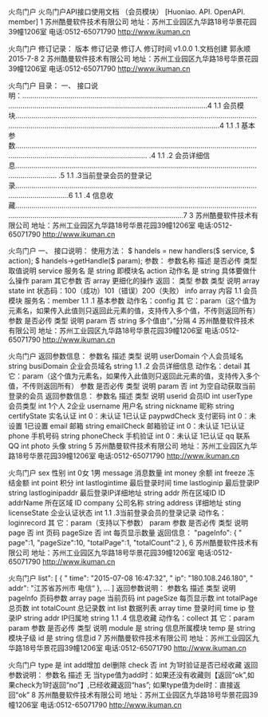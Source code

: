 火鸟门户
火鸟门户API接口使用文档
（会员模块）
[Huoniao. API. OpenAPI. member]
1 苏州酷曼软件技术有限公司 地址：苏州工业园区九华路18号华景花园39幢1206室 电话:0512-65071790 http://www.ikuman.cn

火鸟门户
修订记录：
版本 修订记录 修订人 修订时间
v1.0.0 1.文档创建 郭永顺 2015-7-8
2 苏州酷曼软件技术有限公司 地址：苏州工业园区九华路18号华景花园39幢1206室 电话:0512-65071790 http://www.ikuman.cn

火鸟门户
目录：
一、 接口说明：………………………………………………………………………………………………………………………………………………………………………………………………4
1.1 会员模块………………………………………………………………………………………………………………………………………………………………………………………………………4
1.1 .1 基本参数……………………………………………………………………………………………………………………………………………………………………… .4
1.1 .2 会员详细信息……………………………………………………………………………………………………………………………… .5
1.1 .3当前登录会员的登录记录……………………………………………………………………………………………………………………………………6
1.1 .4 信息收藏………………………………………………………………………………………………………………………………………………………………………………………7
3 苏州酷曼软件技术有限公司 地址：苏州工业园区九华路18号华景花园39幢1206室 电话:0512-65071790 http://www.ikuman.cn

火鸟门户
一、 接口说明：
使用方法：
$ handels = new handlers($ service, $ action);
$ handels->getHandle($ param);
参数： 参数名称 描述 是否必传 类型 取值说明
service 服务名 是 string 即模块名
action 动作名 是 string 具体要做什么操作
param 其它参数 否 array 更细化的操作
返回： 类型 参数 类型 说明
array state int 状态码：100（成功）101（错误）200（失败）
info array 内容
1.1 会员模块
服务名：member
1.1 .1 基本参数
动作名：config
其 它：param（这个值为元素名，如果传入此值则只返回此元素的值，支持传入多个值，不传则返回所有）
参数 是否必传 类型 说明
param 否 string 多个值由“，”分隔
4 苏州酷曼软件技术有限公司 地址：苏州工业园区九华路18号华景花园39幢1206室 电话:0512-65071790 http://www.ikuman.cn

火鸟门户
返回参数信息：
参数名 描述 类型 说明
userDomain 个人会员域名 string
busiDomain 企业会员域名 string
1.1 .2 会员详细信息
动作名：detail
其 它：param（这个值为元素名，如果传入此值则只返回此元素的值，支持传入多个值，不传则返回所有）
参数 是否必传 类型 说明
param 否 int 为空自动获取当前登录的会员
返回参数信息：
参数名 描述 类型 说明
userid 会员ID int
userType 会员类型 int 1个人 2企业
username 用户名 string
nickname 昵称 string
certifyState 实名认证 int 0：未认证 1已认证
paypwdCheck 支付密码 int 0：未设置 1已设置
email 邮箱 string
emailCheck 邮箱验证 int 0：未认证 1已认证
phone 手机号码 string
phoneCheck 手机验证 int 0：未认证 1已认证
qq 联系QQ int
photo 头像 string
5 苏州酷曼软件技术有限公司 地址：苏州工业园区九华路18号华景花园39幢1206室 电话:0512-65071790 http://www.ikuman.cn

火鸟门户
sex 性别 int 0女 1男
message 消息数量 int
money 余额 int
freeze 冻结金额 int
point 积分 int
lastlogintime 最后登录时间 time
lastloginip 最后登录IP string
lastloginipaddr 最后登录IP详细地址 string
addr 所在区域ID ID
addrName 所在区域 ID
company 公司名称 string
address 详细地址 sting
licenseState 企业认证状态 int
1.1 .3当前登录会员的登录记录
动作名：loginrecord
其 它：param（支持以下参数）
param 参数 是否必传 类型 说明
page 否 int 页码
pageSize 否 int 每页显示数量
返回信息：
"pageInfo": {
" page":1,
"pageSize":10,
"totalPage":1,
"totalCount":2
},
6 苏州酷曼软件技术有限公司 地址：苏州工业园区九华路18号华景花园39幢1206室 电话:0512-65071790 http://www.ikuman.cn

火鸟门户
list": [
{
" time": "2015-07-08 16:47:32",
" ip": "180.108.246.180",
" addr": "江苏省苏州市 电信“
},
…
]
返回参数说明：
参数名 描述 类型 说明
pageInfo 页码参数 array
page 当前页码 int
pageSize 每页显示数 int
totalPage 总页数 int
totalCount 总记录数 int
list 数据列表 array
time 登录时间 time
ip 登录IP string
addr IP归属地 string
1.1 .4 信息收藏
动作名：collect
其 它：param
param 参数 是否必传 类型 说明
module 是 string 信息所属模块
temp 是 string 模块子级
id 是 string 信息id
7 苏州酷曼软件技术有限公司 地址：苏州工业园区九华路18号华景花园39幢1206室 电话:0512-65071790 http://www.ikuman.cn

火鸟门户
type 是 int add增加 del删除
check 否 int 为1时验证是否已经收藏
返回参数说明：
参数名 描述
无
当type值为add时：如果还没有收藏则【返回“ok”,如果check为1时返回“no”】,已经收藏返回“has”;
如果type值为del时：直接返回“ok”
8 苏州酷曼软件技术有限公司 地址：苏州工业园区九华路18号华景花园39幢1206室 电话:0512-65071790 http://www.ikuman.cn
